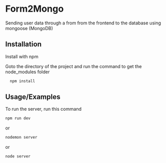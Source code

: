 # Form2Mongo
Sending user data through a from from the frontend to the database using mongoose (MongoDB)


## Installation

Install with npm

Goto the directory of the project and run the command to get the node_modules folder

```bash
  npm install
```

## Usage/Examples

To run the server, run this command

```bash
npm run dev
```

or

```bash
nodemon server
```

or

```bash
node server
```
